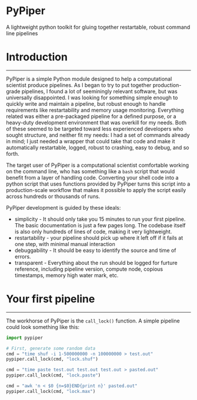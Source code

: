 # PyPiper
A lightweight python toolkit for gluing together restartable, robust command line pipelines

# Introduction
---------------
PyPiper is a simple Python module designed to help a computational scientist produce pipelines. As I began to try to put together production-grade pipelines, I found a lot of seeminingly relevant software, but was universally disappointed. I was looking for something simple enough to quickly write and maintain a pipeline, but robust enough to handle requirements like restartability and memory usage monitoring. Everything related was either a pre-packaged pipeline for a defined purpose, or a heavy-duty development environment that was overkill for my needs. Both of these seemed to be targeted toward less experienced developers who sought structure, and neither fit my needs: I had a set of commands already in mind; I just needed a wrapper that could take that code and make it automatically restartable, logged, robust to crashing, easy to debug, and so forth.

The target user of PyPiper is a computational scientist comfortable working on the command line, who has something like a `bash` script that would benefit from a layer of handling code. Converting your shell code into a python script that uses functions provided by PyPiper turns this script into a production-scale workflow that makes it possible to apply the script easily across hundreds or thousands of runs.

PyPiper development is guided by these ideals:
* simplicity - It should only take you 15 minutes to run your first pipeline. The basic documentation is just a few pages long. The codebase itself is also only hundreds of lines of code, making it very lightweight.
* restartability - your pipeline should pick up where it left off if it fails at one step, with minimal manual interaction
* debuggability - It should be easy to identify the source and time of errors.
* transparent - Everything about the run should be logged for furture reference, including pipeline version, compute node, copious timestamps, memory high water mark, etc.

# Your first pipeline
---------------------

The workhorse of PyPiper is the `call_lock()` function. A simple pipeline could look something like this:

```python
import pypiper

# First, generate some random data
cmd = "time shuf -i 1-500000000 -n 100000000 > test.out"
pypiper.call_lock(cmd, "lock.shuf")

cmd = "time paste test.out test.out test.out > pasted.out"
pypiper.call_lock(cmd, "lock.paste")

cmd = "awk 'n < $0 {n=$0}END{print n}' pasted.out"
pypiper.call_lock(cmd, "lock.max")
```




